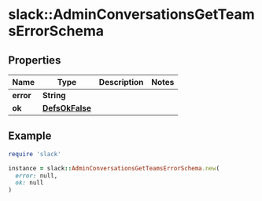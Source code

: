 # slack::AdminConversationsGetTeamsErrorSchema

## Properties

| Name | Type | Description | Notes |
| ---- | ---- | ----------- | ----- |
| **error** | **String** |  |  |
| **ok** | [**DefsOkFalse**](DefsOkFalse.md) |  |  |

## Example

```ruby
require 'slack'

instance = slack::AdminConversationsGetTeamsErrorSchema.new(
  error: null,
  ok: null
)
```

